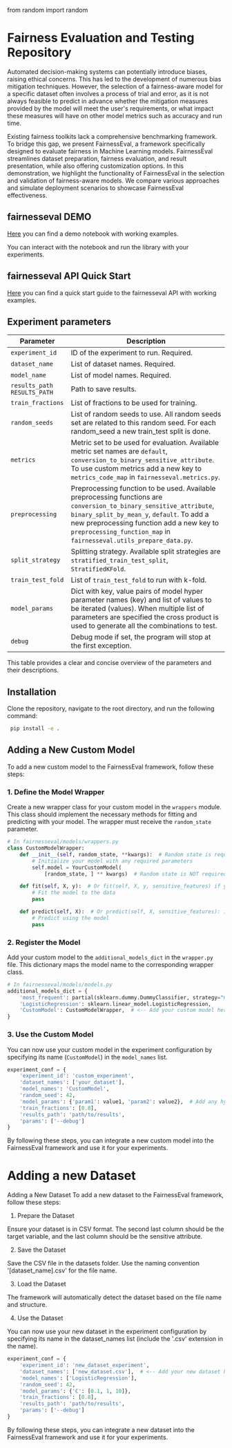 from random import random

# Fairness Evaluation and Testing Repository

Automated decision-making systems can potentially introduce biases, raising ethical concerns. This has led to the
development of numerous bias mitigation techniques.
However, the selection of a fairness-aware model for a specific dataset often involves a process of trial and error, as
it is not always feasible to predict in advance whether the mitigation measures provided by the model will meet the
user's requirements, or what impact these measures will have on other model metrics such as accuracy and run time.

Existing fairness toolkits lack a comprehensive benchmarking framework. To bridge this gap, we present FairnessEval, a
framework specifically designed to evaluate fairness in Machine Learning models. FairnessEval streamlines dataset
preparation,
fairness evaluation, and result presentation, while also offering customization options.
In this demonstration, we highlight the functionality of FairnessEval in the selection and validation of fairness-aware
models.
We compare various approaches and simulate deployment scenarios to showcase FairnessEval effectiveness.

## fairnesseval DEMO

[Here](https://github.com/softlab-unimore/fairnesseval/blob/main/notebooks/DEMO_fairnesseval.ipynb)
you can find a demo notebook with working examples.

You can interact with the notebook and run the library with your experiments.

## fairnesseval API Quick Start

[Here](https://github.com/softlab-unimore/fairnesseval/blob/main/notebooks/fairnesseval_Quick_Start.ipynb)
you can find a quick start guide to the fairnesseval API with working examples.

## Experiment parameters

| Parameter                   | Description                                                                                                                                                                                                                                                                          |
|-----------------------------|--------------------------------------------------------------------------------------------------------------------------------------------------------------------------------------------------------------------------------------------------------------------------------------|
| `experiment_id`             | ID of the experiment to run. Required.                                                                                                                                                                                                                                               |
| `dataset_name`              | List of dataset names. Required.                                                                                                                                                                                                                                                     |
| `model_name`                | List of model names. Required.                                                                                                                                                                                                                                                       |
| `results_path RESULTS_PATH` | Path to save results.                                                                                                                                                                                                                                                                |
| `train_fractions`           | List of fractions to be used for training.                                                                                                                                                                                                                                           |
| `random_seeds`              | List of random seeds to use. All random seeds set are related to this random seed. For each random_seed a new train_test split is done.                                                                                                                                              |
| `metrics`                   | Metric set to be used for evaluation. Available metric set names are `default`, `conversion_to_binary_sensitive_attribute`. To use custom metrics add a new key to `metrics_code_map` in `fairnesseval.metrics.py`.                                                                  |
| `preprocessing`             | Preprocessing function to be used. Available preprocessing functions are `conversion_to_binary_sensitive_attribute`, `binary_split_by_mean_y`, `default`. To add a new preprocessing function add a new key to `preprocessing_function_map` in `fairnesseval.utils_prepare_data.py`. |
| `split_strategy`            | Splitting strategy. Available split strategies are `stratified_train_test_split`, `StratifiedKFold`.                                                                                                                                                                                 |
| `train_test_fold`           | List of `train_test_fold` to run with k-fold.                                                                                                                                                                                                                                        |
| `model_params`              | Dict with key, value pairs of model hyper parameter names (key) and list of values to be iterated (values). When multiple list of parameters are specified the cross product is used to generate all the combinations to test.                                                       |
| `debug`                     | Debug mode if set, the program will stop at the first exception.                                                                                                                                                                                                                     |

This table provides a clear and concise overview of the parameters and their descriptions.

[//]: # (TODO define synthetic generations. explain how to use it. Automatically find and load it.)

## Installation

Clone the repository, navigate to the root directory, and run the following command:

```bash
 pip install -e .
```

## Adding a New Custom Model

To add a new custom model to the FairnessEval framework, follow these steps:

### 1. Define the Model Wrapper

Create a new wrapper class for your custom model in the `wrappers` module. This class should implement the necessary
methods for fitting and predicting with your model.
The wrapper must receive the `random_state` parameter.

```python
# In fairnesseval/models/wrappers.py
class CustomModelWrapper:
    def __init__(self, random_state, **kwargs):  # Random state is required here
        # Initialize your model with any required parameters
        self.model = YourCustomModel(
            [random_state, ] ** kwargs)  # Random state is NOT required here, but it is recommended to set it. 

    def fit(self, X, y):  # Or fit(self, X, y, sensitive_features) if your model require sensitive features
        # Fit the model to the data
        pass

    def predict(self, X):  # Or predict(self, X, sensitive_features): if your model requires sensitive features
        # Predict using the model
        pass
```

### 2. Register the Model

Add your custom model to the `additional_models_dict` in the `wrapper.py` file.
This dictionary maps the model name to the corresponding wrapper class.

```python
# In fairnesseval/models/models.py
additional_models_dict = {
    'most_frequent': partial(sklearn.dummy.DummyClassifier, strategy="most_frequent"),
    'LogisticRegression': sklearn.linear_model.LogisticRegression,
    'CustomModel': CustomModelWrapper,  # <-- Add your custom model here
}
```

### 3. Use the Custom Model

You can now use your custom model in the experiment configuration by specifying its name (`CustomModel`) in the
`model_names` list.

```python
experiment_conf = {
    'experiment_id': 'custom_experiment',
    'dataset_names': ['your_dataset'],
    'model_names': 'CustomModel',
    'random_seed': 42,
    'model_params': {'param1': value1, 'param2': value2},  # Add any hyperparameters for your model here
    'train_fractions': [0.8],
    'results_path': 'path/to/results',
    'params': ['--debug']
}
```

By following these steps, you can integrate a new custom model into the FairnessEval framework and use it for your
experiments.

# Adding a new Dataset

Adding a New Dataset
To add a new dataset to the FairnessEval framework, follow these steps:

1. Prepare the Dataset

Ensure your dataset is in CSV format. The second last column should be the target variable, and the last column should
be the sensitive attribute.

2. Save the Dataset

Save the CSV file in the datasets folder. Use the naming convention '[dataset_name].csv' for the file name.

3. Load the Dataset

The framework will automatically detect the dataset based on the file name and structure.

4. Use the Dataset

You can now use your new dataset in the experiment configuration by specifying its name in the dataset_names list 
(include the '.csv' extension in the name).

```python
experiment_conf = {
    'experiment_id': 'new_dataset_experiment',
    'dataset_names': ['new_dataset.csv'],  # <-- Add your new dataset here
    'model_names': ['LogisticRegression'],
    'random_seed': 42,
    'model_params': {'C': [0.1, 1, 10]},
    'train_fractions': [0.8],
    'results_path': 'path/to/results',
    'params': ['--debug']
}
```


By following these
steps, you can integrate a new dataset into the FairnessEval framework and use it for your experiments.
